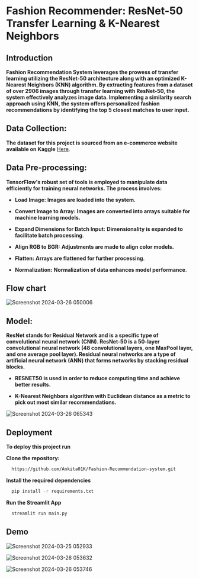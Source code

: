 
# **Fashion Recommender: ResNet-50 Transfer Learning & K-Nearest Neighbors**

## **Introduction**

**Fashion Recommendation System leverages the prowess of transfer learning utilizing the ResNet-50 architecture along with an optimized K-Nearest Neighbors (KNN) algorithm. By extracting features from a dataset of over 2906 images through transfer learning with ResNet-50, the system effectively analyzes image data. Implementing a similarity search approach using KNN, the system offers personalized fashion recommendations by identifying the top 5 closest matches to user input.**

 ## **Data Collection:**

**The dataset for this project is sourced from an e-commerce website available on Kaggle** [Here](https://www.kaggle.com/datasets/vikashrajluhaniwal/fashion-images).
                                                                                                

 ## **Data Pre-processing:**

**TensorFlow's robust set of tools is employed to manipulate data efficiently for training neural networks. The process involves:**

+ **Load Image:**   **Images are loaded into the system.**

+ **Convert Image to Array:**  **Images are converted into arrays suitable for machine learning models.**

+ **Expand Dimensions for Batch Input:**  **Dimensionality is expanded to facilitate batch processing**.

+ **Align RGB to BGR:**  **Adjustments are made to align color models.**

+ **Flatten:**  **Arrays are flattened for further processing**.

+ **Normalization:**  **Normalization of data enhances model performance**.

## **Flow chart**
![Screenshot 2024-03-26 050006](https://github.com/Ankita01K/Fashion-Recommendation-system/assets/123232024/5ad7a6b3-bed5-4006-b4d7-82b5235d43a4)

## **Model:**

**ResNet stands for Residual Network and is a specific type of convolutional neural network (CNN). ResNet-50 is a 50-layer convolutional neural network (48 convolutional layers, one MaxPool layer, and one average pool layer). Residual neural networks are a type of artificial neural network (ANN) that forms networks by stacking residual blocks.**

+ **RESNET50 is used in order to reduce computing time and achieve better results.**

+ **K-Nearest Neighbors algorithm with Euclidean distance as a metric to pick out most similar recommendations.**

![Screenshot 2024-03-26 065343](https://github.com/Ankita01K/Fashion-Recommendation-system/assets/123232024/3bcce95e-2a87-41cc-a862-a4ba9ea2a450)

## Deployment

**To deploy this project run**

**Clone the repository:**

```bash
  https://github.com/Ankita01K/Fashion-Recommendation-system.git
```

**Install the required dependencies**

```bash
  pip install -r requirements.txt

```
**Run the Streamlit App**

```bash
  streamlit run main.py
```
## **Demo**

![Screenshot 2024-03-25 052933](https://github.com/Ankita01K/Fashion-Recommendation-system/assets/123232024/4aabc6bc-4493-4295-8360-c20e1a8ffa06)



![Screenshot 2024-03-26 053632](https://github.com/Ankita01K/Fashion-Recommendation-system/assets/123232024/6f30186c-3fa8-485b-97ea-02bb8b9fff01)


![Screenshot 2024-03-26 053746](https://github.com/Ankita01K/Fashion-Recommendation-system/assets/123232024/c03b6431-0b17-4a52-877f-808cc0f6ffde)

